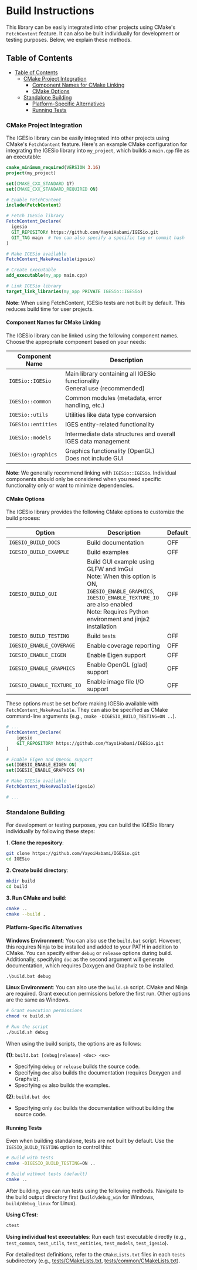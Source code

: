 # Build Instructions

This library can be easily integrated into other projects using CMake's `FetchContent` feature. It can also be built individually for development or testing purposes. Below, we explain these methods.

## Table of Contents

- [Table of Contents](#table-of-contents)
  - [CMake Project Integration](#cmake-project-integration)
    - [Component Names for CMake Linking](#component-names-for-cmake-linking)
    - [CMake Options](#cmake-options)
  - [Standalone Building](#standalone-building)
    - [Platform-Specific Alternatives](#platform-specific-alternatives)
    - [Running Tests](#running-tests)

### CMake Project Integration

The IGESio library can be easily integrated into other projects using CMake's `FetchContent` feature. Here's an example CMake configuration for integrating the IGESio library into `my_project`, which builds a `main.cpp` file as an executable:

```cmake
cmake_minimum_required(VERSION 3.16)
project(my_project)

set(CMAKE_CXX_STANDARD 17)
set(CMAKE_CXX_STANDARD_REQUIRED ON)

# Enable FetchContent
include(FetchContent)

# Fetch IGESio library
FetchContent_Declare(
  igesio
  GIT_REPOSITORY https://github.com/YayoiHabami/IGESio.git
  GIT_TAG main  # You can also specify a specific tag or commit hash
)

# Make IGESio available
FetchContent_MakeAvailable(igesio)

# Create executable
add_executable(my_app main.cpp)

# Link IGESio library
target_link_libraries(my_app PRIVATE IGESio::IGESio)
```

**Note**: When using FetchContent, IGESio tests are not built by default. This reduces build time for user projects.

#### Component Names for CMake Linking

The IGESio library can be linked using the following component names. Choose the appropriate component based on your needs:

| Component Name | Description |
|----------------|-------------|
| `IGESio::IGESio` | Main library containing all IGESio functionality <br> General use (recommended) |
| `IGESio::common` | Common modules (metadata, error handling, etc.) |
| `IGESio::utils` | Utilities like data type conversion |
| `IGESio::entities` | IGES entity-related functionality |
| `IGESio::models` | Intermediate data structures and overall IGES data management |
| `IGESio::graphics` | Graphics functionality (OpenGL)<br>Does not include GUI |

**Note**: We generally recommend linking with `IGESio::IGESio`. Individual components should only be considered when you need specific functionality only or want to minimize dependencies.

#### CMake Options

The IGESio library provides the following CMake options to customize the build process:

| Option | Description | Default |
|--------|-------------|---------|
| `IGESIO_BUILD_DOCS` | Build documentation | OFF |
| `IGESIO_BUILD_EXAMPLE` | Build examples | OFF |
| `IGESIO_BUILD_GUI` | Build GUI example using GLFW and ImGui<br>Note: When this option is ON, `IGESIO_ENABLE_GRAPHICS`, `IGESIO_ENABLE_TEXTURE_IO` are also enabled<br>Note: Requires Python environment and jinja2 installation | OFF |
| `IGESIO_BUILD_TESTING` | Build tests | OFF |
| `IGESIO_ENABLE_COVERAGE` | Enable coverage reporting | OFF |
| `IGESIO_ENABLE_EIGEN` | Enable Eigen support | OFF |
| `IGESIO_ENABLE_GRAPHICS` | Enable OpenGL (glad) support | OFF |
| `IGESIO_ENABLE_TEXTURE_IO` | Enable image file I/O support | OFF |

These options must be set before making IGESio available with `FetchContent_MakeAvailable`. They can also be specified as CMake command-line arguments (e.g., `cmake -DIGESIO_BUILD_TESTING=ON ..`).

```cmake
# ...
FetchContent_Declare(
    igesio
    GIT_REPOSITORY https://github.com/YayoiHabami/IGESio.git
)

# Enable Eigen and OpenGL support
set(IGESIO_ENABLE_EIGEN ON)
set(IGESIO_ENABLE_GRAPHICS ON)

# Make IGESio available
FetchContent_MakeAvailable(igesio)

# ...
```

### Standalone Building

For development or testing purposes, you can build the IGESio library individually by following these steps:

**1. Clone the repository**:
```bash
git clone https://github.com/YayoiHabami/IGESio.git
cd IGESio
```

**2. Create build directory**:
```bash
mkdir build
cd build
```

**3. Run CMake and build**:
```bash
cmake ..
cmake --build .
```

#### Platform-Specific Alternatives

**Windows Environment**: You can also use the `build.bat` script. However, this requires Ninja to be installed and added to your PATH in addition to CMake. You can specify either `debug` or `release` options during build. Additionally, specifying `doc` as the second argument will generate documentation, which requires Doxygen and Graphviz to be installed.

```bat
.\build.bat debug
```

**Linux Environment**: You can also use the `build.sh` script. CMake and Ninja are required. Grant execution permissions before the first run. Other options are the same as Windows.

```bash
# Grant execution permissions
chmod +x build.sh

# Run the script
./build.sh debug
```

When using the build scripts, the options are as follows:

**(1)**: `build.bat [debug|release] <doc> <ex>`

- Specifying `debug` or `release` builds the source code.
- Specifying `doc` also builds the documentation (requires Doxygen and Graphviz).
- Specifying `ex` also builds the examples.

**(2)**: `build.bat doc`

- Specifying only `doc` builds the documentation without building the source code.

#### Running Tests

Even when building standalone, tests are not built by default. Use the `IGESIO_BUILD_TESTING` option to control this:

```bash
# Build with tests
cmake -DIGESIO_BUILD_TESTING=ON ..

# Build without tests (default)
cmake ..
```

After building, you can run tests using the following methods. Navigate to the build output directory first (`build\debug_win` for Windows, `build/debug_linux` for Linux).

**Using CTest**:
```bash
ctest
```

**Using individual test executables**:
Run each test executable directly (e.g., `test_common`, `test_utils`, `test_entities`, `test_models`, `test_igesio`).

For detailed test definitions, refer to the `CMakeLists.txt` files in each `tests` subdirectory (e.g., [tests/CMakeLists.txt](tests/CMakeLists.txt), [tests/common/CMakeLists.txt](tests/common/CMakeLists.txt)).
